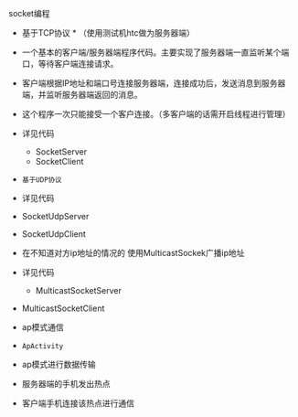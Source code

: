 socket编程
   *   基于TCP协议
    *  （使用测试机htc做为服务器端）
 * 一个基本的客户端/服务器端程序代码。主要实现了服务器端一直监听某个端口，等待客户端连接请求。
 * 客户端根据IP地址和端口号连接服务器端，连接成功后，发送消息到服务器端，并监听服务器端返回的消息。
 * 这个程序一次只能接受一个客户连接。（多客户端的话需开启线程进行管理）
  * 详见代码
    *  SocketServer
    *  SocketClient

 *     基于UDP协议
 *  详见代码
  *    SocketUdpServer
   *   SocketUdpClient
  *    在不知道对方ip地址的情况的 使用MulticastSockek广播ip地址
 *  详见代码
    *   MulticastSocketServer
   *    MulticastSocketClient

 *   ap模式通信
 *     ApActivity
 * ap模式进行数据传输
 * 服务器端的手机发出热点
 * 客户端手机连接该热点进行通信
